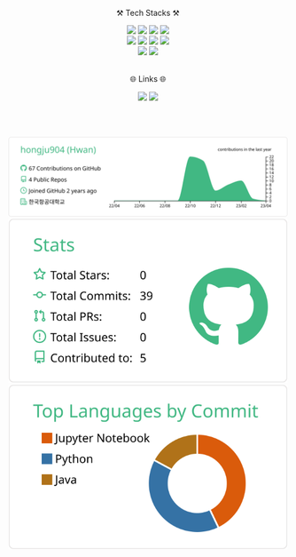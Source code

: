 <div align="center">
  
  ⚒ Tech Stacks ⚒
  
  <img src="https://img.shields.io/badge/Python-blue?style=for-the-badge&logo=python&logoColor=9cf">
  <img src="https://img.shields.io/badge/android studio-brightgreen?style=for-the-badge&logo=android&logoColor=white">
  <img src="https://img.shields.io/badge/JAVA-007396?style=for-the-badge&logo=java&logoColor=white">
  <img src="https://img.shields.io/badge/kotlin-purple?style=for-the-badge&logo=kotlin&logoColor=white"><br/>
  
  <img src="https://img.shields.io/badge/Microsoft Azure-red?style=for-the-badge&logo=Microsoft Azure&logoColor=white">
  <img src="https://img.shields.io/badge/Linux-lightgray?style=for-the-badge&logo=linux&logoColor=black">
  <img src="https://img.shields.io/badge/c-9cf?style=for-the-badge&logo=c&logoColor=white">
  <img src="https://img.shields.io/badge/notion-black?style=for-the-badge&logo=notion&logoColor=white"><br/>
  
  <img src="https://img.shields.io/badge/javascript-F7DF1E?style=for-the-badge&logo=javascript&logoColor=black">
  <img src="https://img.shields.io/badge/firebase-FFCA28?style=for-the-badge&logo=firebase&logoColor=white">
  
  <br>
  <br>
  
  🌐 Links 🌐
  
  <a href="https://velog.io/@hongju904" target="_blank"><img src="https://img.shields.io/badge/앱개발 블로그-yellowgreen?style=flat-square&logo=velog&logoColor=white"/></a>
  <a href="mailto:hongju904@naver.com"><img src="https://img.shields.io/badge/Email-critical?style=flat-square&logo=Mail.Ru&logoColor=white&link=mailto:hongju904@naver.com"/></a>
  
  <br>
  <br>
  
  ![](https://github.com/hongju904/hongju904/blob/main/profile-summary-card-output/vue/0-profile-details.svg)
  ![](https://github.com/hongju904/hongju904/blob/main/profile-summary-card-output/vue/3-stats.svg)
  ![](https://github.com/hongju904/hongju904/blob/main/profile-summary-card-output/vue/2-most-commit-language.svg)
  
</div>
